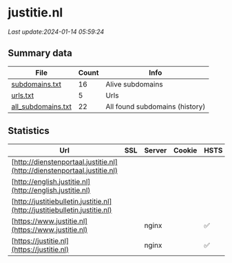 # justitie.nl
*Last update:2024-01-14 05:59:24*
## Summary data
| File       | Count | Info |
|------------|-------|------|
|[subdomains.txt](/data/justitie/subdomains.txt)|16|Alive subdomains|
|[urls.txt](/data/justitie/urls.txt)|5|Urls|
|[all_subdomains.txt](/data/justitie/all_subdomains.txt)|22|All found subdomains (history)|
## Statistics
| Url | SSL | Server | Cookie | HSTS | CSP | XFO | XXP | RP | Tech |
|------------|-------|------|------|------|------|------|------|------|------|
|[http://dienstenportaal.justitie.nl](http://dienstenportaal.justitie.nl)| | | | | | | |:white_check_mark: ||
|[http://english.justitie.nl](http://english.justitie.nl)| | | | | | | |:white_check_mark: ||
|[http://justitiebulletin.justitie.nl](http://justitiebulletin.justitie.nl)| | | | | | | |:white_check_mark: ||
|[https://www.justitie.nl](https://www.justitie.nl)| |nginx| |:white_check_mark: | |:warning: |:white_check_mark: |:white_check_mark: |:white_check_mark: |HSTS|
|[https://justitie.nl](https://justitie.nl)| |nginx| |:white_check_mark: | |:warning: |:white_check_mark: |:white_check_mark: |:white_check_mark: |HSTS|